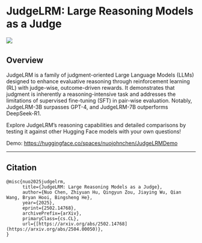 # JudgeLRM: Large Reasoning Models as a Judge

<a href='https://arxiv.org/abs/2504.00050'><img src='https://img.shields.io/badge/arXiv-2504.00050-b31b1b.svg'></a> &nbsp;

## Overview
JudgeLRM is a family of judgment-oriented Large Language Models (LLMs) designed to enhance evaluative reasoning through reinforcement learning (RL) with judge-wise, outcome-driven rewards. It demonstrates that judgment is inherently a reasoning-intensive task and addresses the limitations of supervised fine-tuning (SFT) in pair-wise evaluation. Notably, JudgeLRM-3B surpasses GPT-4, and JudgeLRM-7B outperforms DeepSeek-R1.

Explore JudgeLRM’s reasoning capabilities and detailed comparisons by testing it against other Hugging Face models with your own questions!

Demo: https://huggingface.co/spaces/nuojohnchen/JudgeLRMDemo

---

## Citation
```
@misc{nuo2025judgelrm,
      title={JudgeLRM: Large Reasoning Models as a Judge}, 
      author={Nuo Chen, Zhiyuan Hu, Qingyun Zou, Jiaying Wu, Qian Wang, Bryan Hooi, Bingsheng He},
      year={2025},
      eprint={2502.14768},
      archivePrefix={arXiv},
      primaryClass={cs.CL},
      url={[https://arxiv.org/abs/2502.14768](https://arxiv.org/abs/2504.00050)}, 
}
```
